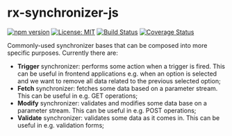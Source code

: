 # rx-synchronizer-js

[![npm version](https://badge.fury.io/js/rx-synchronizer.svg)](https://badge.fury.io/js/rx-synchronizer)
[![License: MIT](https://img.shields.io/badge/License-MIT-yellow.svg)](https://opensource.org/licenses/MIT)
[![Build Status](https://travis-ci.org/protoman92/rx-synchronizer-js.svg?branch=master)](https://travis-ci.org/protoman92/rx-synchronizer-js)
[![Coverage Status](https://coveralls.io/repos/github/protoman92/rx-synchronizer-js/badge.svg?branch=master)](https://coveralls.io/github/protoman92/rx-synchronizer-js?branch=master)

Commonly-used synchronizer bases that can be composed into more specific purposes. Currently there are:

- **Trigger** synchronizer: performs some action when a trigger is fired. This can be useful in frontend applications e.g. when an option is selected and we want to remove all data related to the previous selected option;
- **Fetch** synchronizer: fetches some data based on a parameter stream. This can be useful in e.g. GET operations;
- **Modify** synchronizer: validates and modifies some data base on a parameter stream. This can be useful in e.g. POST operations;
- **Validate** synchronizer: validates some data as it comes in. This can be useful in e.g. validation forms;
